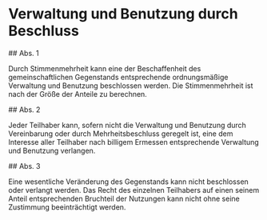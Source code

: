 # Verwaltung und Benutzung durch Beschluss



\#\# Abs. 1

 Durch Stimmenmehrheit kann eine der Beschaffenheit des gemeinschaftlichen Gegenstands entsprechende ordnungsmäßige Verwaltung und Benutzung beschlossen werden. Die Stimmenmehrheit ist nach der Größe der Anteile zu berechnen.

\#\# Abs. 2

 Jeder Teilhaber kann, sofern nicht die Verwaltung und Benutzung durch Vereinbarung oder durch Mehrheitsbeschluss geregelt ist, eine dem Interesse aller Teilhaber nach billigem Ermessen entsprechende Verwaltung und Benutzung verlangen.

\#\# Abs. 3

 Eine wesentliche Veränderung des Gegenstands kann nicht beschlossen oder verlangt werden. Das Recht des einzelnen Teilhabers auf einen seinem Anteil entsprechenden Bruchteil der Nutzungen kann nicht ohne seine Zustimmung beeinträchtigt werden. 

